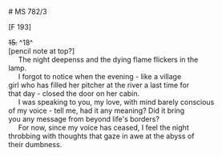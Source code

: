 # MS 782/3

[F 193]

~~15.~~ ^18^ \
[pencil note at top?] \
&nbsp;&nbsp;&nbsp;&nbsp;&nbsp;The night deepenss and the dying flame flickers in the \
lamp. \
&nbsp;&nbsp;&nbsp;&nbsp;&nbsp;I forgot to notice when the evening - like a village \
girl who has filled her pitcher at the river a last time for \
that day - closed the door on her cabin. \
&nbsp;&nbsp;&nbsp;&nbsp;&nbsp;I was speaking to you, my love, with mind barely conscious \
of my voice - tell me, had it any meaning? Did it bring \
you any message from beyond life's borders? \
&nbsp;&nbsp;&nbsp;&nbsp;&nbsp;For now, since my voice has ceased, I feel the night \
throbbing with thoughts that gaze in awe at the abyss of \
their dumbness. 
